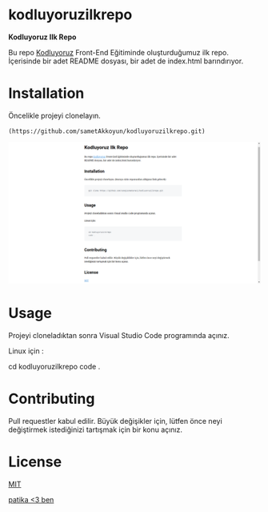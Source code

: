 # kodluyoruzilkrepo

**Kodluyoruz Ilk Repo**

Bu repo [Kodluyoruz](https://www.kodluyoruz.org/) Front-End Eğitiminde oluşturduğumuz ilk repo. İçerisinde bir adet
README dosyası, bir adet de index.html barındırıyor.


# Installation

  Öncelikle projeyi clonelayın. 

    (https://github.com/sametAkkoyun/kodluyoruzilkrepo.git)


![alt text](https://raw.githubusercontent.com/Kodluyoruz/taskforce/main/git/odev1/figures/markdown.png)


# Usage

  Projeyi cloneladıktan sonra Visual Studio Code programında açınız.

  Linux için :

   cd kodluyoruzilkrepo
   code .


# Contributing

Pull requestler kabul edilir. Büyük değişikler için, lütfen önce neyi değiştirmek istediğinizi tartışmak için bir konu açınız.

# License

[MIT](https://web.mit.edu/)

[patika <3 ben](https://www.patika.dev/)